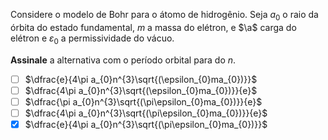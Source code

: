 Considere o modelo de Bohr para o átomo de hidrogênio. Seja $a_0$ o raio da órbita do estado fundamental, $m$ a massa do elétron, e $\a$ carga do elétron e $\varepsilon_0$ a permissividade do vácuo.

**Assinale** a alternativa com o período orbital para do $n$.

- [ ] $\dfrac{e}{4\pi a_{0}n^{3}\sqrt{(\epsilon_{0}ma_{0})}}$
- [ ] $\dfrac{4\pi a_{0}n^{3}\sqrt{(\epsilon_{0}ma_{0})}}{e}$
- [ ] $\dfrac{\pi a_{0}n^{3}\sqrt{(\pi\epsilon_{0}ma_{0})}}{e}$
- [ ] $\dfrac{4\pi a_{0}n^{3}\sqrt{(\pi\epsilon_{0}ma_{0})}}{e}$
- [x] $\dfrac{e}{4\pi a_{0}n^{3}\sqrt{(\pi\epsilon_{0}ma_{0})}}$
